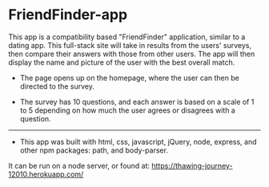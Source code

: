 # FriendFinder-app

This app is a compatibility based "FriendFinder" application, similar to a dating app. This full-stack site will take in results from the users' surveys, then compare their answers with those from other users. The app will then display the name and picture of the user with the best overall match.

  * The page opens up on the homepage, where the user can then be directed to the survey.

  * The survey has 10 questions, and each answer is based on a scale of 1 to 5 depending on how much the user agrees or disagrees with a question.

-------------------

  * This app was built with html, css, javascript, jQuery, node, express, and other npm packages: path, and body-parser.

It can be run on a node server, or found at:
https://thawing-journey-12010.herokuapp.com/